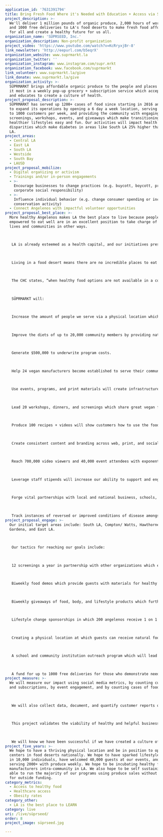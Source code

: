 ```yaml
---
application_id: '7631391794'
title: Bring Fresh Food Where it's Needed with Education + Access via SÜPRMARKT
project_description: >-
  We'll deliver 1 million pounds of organic produce, 2,000 hours of workshops,
  and 1000 free deliveries to LA's food deserts to make fresh food affordable
  for all and create a healthy future for us all.
organization_name: 'SÜPRSEED, Inc.'
organization_description: Non-profit organization
project_video: 'https://www.youtube.com/watch?v=KcRryxjBr-8'
link_newsletter: 'http://eepurl.com/b5eqrX'
organization_website: www.suprmarkt.la
organization_twitter: ''
organization_instagram: www.instagram.com/supr.mrkt
organization_facebook: www.facebook.com/suprmarkt
link_volunteer: www.suprmarkt.la/give
link_donate: www.suprmarkt.la/give
organization_activity: >-
  SÜPRMARKT brings affordable organic produce to the people and places that need
  it most in a weekly pop-up grocery + subscription service which accepts EBT
  and educates to create a culture of health.
project_proposal_description: >-
  SÜPRMARKT has served up 1200+ cases of food since starting in 2016 and seeks
  to expand its operations by opening a 6 day a week location, serving organics
  to 1000 customers per week, and providing the community with engaging
  screenings, workshops, events, and giveaways which make transitioning to
  healthier lifestyles easy and fun. Our activities will impact health
  disparities which make diabetes in areas like South LA 25% higher than West
  LA.
project_areas:
  - Central LA
  - East LA
  - South LA
  - Westside
  - South Bay
  - LAUSD
project_proposal_mobilize:
  - Digital organizing or activism
  - Trainings and/or in-person engagements
  - >-
    Encourage businesses to change practices (e.g. buycott, boycott, promote
    corporate social responsibility)
  - >-
    Influence individual behavior (e.g. change consumer spending or increase
    conservation activity)
  - Connect Angelenos with impactful volunteer opportunities
project_proposal_best_place: >-
  More healthy Angelenos makes LA the best place to live because people
  empowered to eat well are in an excellent position to take charge of their
  lives and communities in other ways. 
   
   
   
   LA is already esteemed as a health capital, and our initiatives present a great opportunity to spread that culture to people from all ethnicities and socio-economic backgrounds.
   
   
   
   Living in a food desert means there are no incredible places to eat and this limits an area's ability to attract restaurant revenue and the dollars of residents.
   
   
   
   The CHC states, “when healthy food options are not available in a community, residents must travel to buy the foods they need. To reach their preferred store, five times as many residents of South LA (16 percent of shoppers) have to travel at least 20 minutes compared with residents of West LA (3 percent of shoppers)... often divesting the area of much needed tax revenue, economic development."
   
   
   
   SÜPRMARKT will:
   
   
   
   Increase the amount of people we serve via a physical location which also provides needed meeting space and free wi-fi to an area which lacks it. 
   
   
   
   Improve the diets of up to 20,000 community members by providing natural foods and goods at a subsidized rate 6 days a week. 
   
   
   
   Generate $500,000 to underwrite program costs. 
   
   
   
   Help 24 vegan manufacturers become established to serve their community long term Generate revenue necessary to underwrite costs of physical location, and social impact costs.
   
   
   
   Use events, programs, and print materials will create infrastructure for a better future in food. 
   
   
   
   Lead 20 workshops, dinners, and screenings which share great vegan food and skills with the community will provide the one-one one support individuals need to change their lives.
   
   
   
   Produce 100 recipes + videos will show customers how to use the food they get and cards in the boxes will help children and adults identify potentially unknown food they are receiving.
   
   
   
   Create consistent content and branding across web, print, and social media platforms, with a body of 25+ materials which will serve as a baseline for influence, education, and outreach. 
   
   
   
   Reach 700,000 video viewers and 40,000 event attendees with exponential impacts to close network, family and friends.
   
   
   
   Leverage staff stipends will increase our ability to support and engage our volunteers who are critical for our ability to serve our mission and for growth.
   
   
   
   Forge vital partnerships with local and national business, schools, and churches the create a widely spread messaging campaign which inspires Angelenos to eat well.
   
   
   
   Track instances of reversed or improved conditions of disease amongst those it serves.
project_proposal_engage: >-
  Our initial target areas include: South LA, Compton/ Watts, Hawthorne/
  Gardena, and East LA.
   
   
   
   Our tactics for reaching our goals include:
   
   
   
   12 screenings a year in partnership with other organizations which educate viewers about health and surrounding issues and provide action items. 
   
   
   
   Biweekly food demos which provide guests with materials for healthy staples at home and the knowledge of how to prep them.
   
   
   
   Biweekly giveaways of food, body, and lifestyle products which further a healthy lifestyle.
   
   
   
   Lifestyle change sponsorships in which 200 angelenos receive 1 on 1 help to transform their kitchens, gain all needed kitchen equipment, and learn new recipes and skills.
   
   
   
   Creating a physical location at which guests can receive natural foods and lifestyle items (detergent, etc.) at subsidized prices.
   
   
   
   A school and community institution outreach program which will lead 100 demos over 2 years on healthy lifestyle changes.
   
   
   
   A fund for up to 1000 free deliveries for those who demonstrate need.
project_measure: >-
  We will measure our impact using social media metrics, by counting customers
  and subscriptions, by event engagement, and by counting cases of food. 
   
   
   
   We will also collect data, document, and quantify customer reports of eating more produce because of our service, changing their diets, and clearing medical conditions such as obesity while using our service. 
   
   
   
   This project validates the viability of healthy and helpful businesses in low income areas and helps create strong wellness-driven presence across disadvantaged areas in LA county. We intend to become brand ambassadors for health empowerment for underserved audiences, creating excitement and new mindsets about eating in the popular discourse. 
   
   
   
   We will know we have been successful if we have created a culture of better diets and increased knowledge around food issues in our target areas, and we will use the methods described above to measure our success.
project_five_years: >-
  We hope to have a thriving physical location and be in position to open more
  centers in food deserts nationally. We hope to have sparked lifestyle changes
  in 10,000 individuals, have welcomed 40,000 guests at our events, and be
  serving 2000+ with produce weekly. We hope to be incubating healthy food
  manufacturers intra-community in LA. We also hope to be self sustaining and
  able to run the majority of our programs using produce sales without the need
  for outside funding.
category_metrics:
  - Access to healthy food
  - Healthcare access
  - Obesity rates
category_other:
  - LA is the best place to LEARN
category: live
uri: /live/süprseed/
order: 8
project_image: süprseed.jpg

---
```

